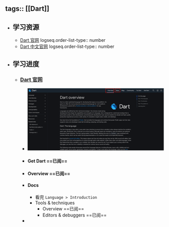 tags:: [[Dart]]
---

- ## 学习资源
	- [Dart 官网](https://dart.dev/)
	  logseq.order-list-type:: number
	- [Dart 中文官网](https://dart.cn/)
	  logseq.order-list-type:: number
- ## 学习进度
	- ### [Dart 官网](https://dart.dev/)
		- ![image.png](../assets/image_1760757895148_0.png)
		- #### Get Dart ==已阅==
		- #### Overview ==已阅==
		- #### Docs
			- 看完 `Language > Introduction`
			- Tools & techniques
				- Overview  ==已阅==
				- Editors & debuggers  ==已阅==
		-
